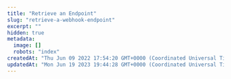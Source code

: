 ```yaml
---
title: "Retrieve an Endpoint"
slug: "retrieve-a-webhook-endpoint"
excerpt: ""
hidden: true
metadata: 
  image: []
  robots: "index"
createdAt: "Thu Jun 09 2022 17:54:20 GMT+0000 (Coordinated Universal Time)"
updatedAt: "Mon Jun 19 2023 19:44:28 GMT+0000 (Coordinated Universal Time)"
---
```

